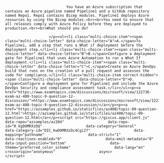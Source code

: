 <p class="card-text">
							
								You have an Azure subscription that contains an Azure pipeline named Pipeline1 and a GitHub repository named Repo1. Repo1 contains Bicep modules. Pipeline1 deploys Azure resources by using the Bicep modules.<br><br>You need to ensure that all releases comply with Azure Policy before they are deployed to production.<br><br>What should you do?
							
						</p><ul><li class="multi-choice-item"><span class="multi-choice-letter" data-choice-letter="A">A.</span>To Pipeline1, add a step that runs a What if deployment before the deployment step.</li><li class="multi-choice-item"><span class="multi-choice-letter" data-choice-letter="B">B.</span>Configure a deployment gate for Pipeline1 that uses Azure Automation to run a What If deployment.</li><li class="multi-choice-item"><span class="multi-choice-letter" data-choice-letter="C">C.</span>Create an Azure DevOps build that runs on the creation of a pull request and assesses the code for compliance.</li><li class="multi-choice-item correct-hidden"><span class="multi-choice-letter" data-choice-letter="D">D.</span>Configure a deployment gate for Pipeline1 and include the Azure DevOps Security and compliance assessment task.</li></ul><p><a href="https://www.examtopics.com/discussions/microsoft/view/122736-exam-az-400-topic-9-question-12-discussion/">https://www.examtopics.com/discussions/microsoft/view/122736-exam-az-400-topic-9-question-12-discussion/</a></p><p><a href="https://azsamples.github.io/staticfiles/az400/topic-09-question-12.html">https://azsamples.github.io/staticfiles/az400/topic-09-question-12.html</a></p><script src="https://giscus.app/client.js"                    data-repo="azsamples/az204"                    data-repo-id="R_kgDOMRXzDQ"                    data-category="General"                    data-category-id="DIC_kwDOMRXzDc4Cgi27"                    data-mapping="pathname"                    data-strict="1"                    data-reactions-enabled="0"                    data-emit-metadata="0"                    data-input-position="bottom"                    data-theme="preferred_color_scheme"                    data-lang="en"                    crossorigin="anonymous"                    async>                    </script>